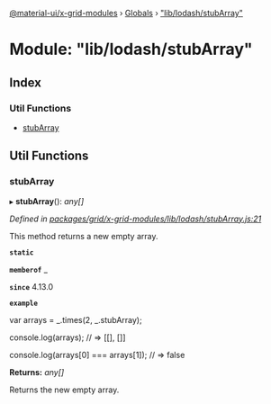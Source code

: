 [@material-ui/x-grid-modules](../README.md) › [Globals](../globals.md) › ["lib/lodash/stubArray"](_lib_lodash_stubarray_.md)

# Module: "lib/lodash/stubArray"

## Index

### Util Functions

- [stubArray](_lib_lodash_stubarray_.md#stubarray)

## Util Functions

### stubArray

▸ **stubArray**(): _any[]_

_Defined in [packages/grid/x-grid-modules/lib/lodash/stubArray.js:21](https://github.com/mui-org/material-ui-x/blob/a679779/packages/grid/x-grid-modules/lib/lodash/stubArray.js#L21)_

This method returns a new empty array.

**`static`**

**`memberof`** \_

**`since`** 4.13.0

**`example`**

var arrays = _.times(2, _.stubArray);

console.log(arrays);
// => [[], []]

console.log(arrays[0] === arrays[1]);
// => false

**Returns:** _any[]_

Returns the new empty array.
